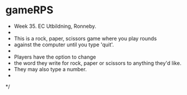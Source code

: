 # gameRPS

 * Week 35. EC Utbildning, Ronneby.
 * 
 * This is a rock, paper, scissors game where you play rounds 
 * against the computer until you type 'quit'.
 * 
 * Players have the option to change 
 * the word they write for rock, paper or scissors to anything they'd like.
 * They may also type a number.
 * 
 */
